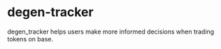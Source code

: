 # degen-tracker

degen_tracker helps users make more informed decisions when trading tokens on base. 